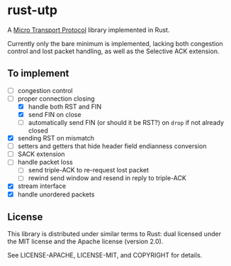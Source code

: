 # rust-utp

A [Micro Transport Protocol](http://www.bittorrent.org/beps/bep_0029.html) library implemented in Rust.

Currently only the bare minimum is implemented, lacking both congestion control
and lost packet handling, as well as the Selective ACK extension.

## To implement

- [ ] congestion control
- [ ] proper connection closing
    - [x] handle both RST and FIN
    - [x] send FIN on close
    - [ ] automatically send FIN (or should it be RST?) on `drop` if not already closed
- [x] sending RST on mismatch
- [ ] setters and getters that hide header field endianness conversion
- [ ] SACK extension
- [ ] handle packet loss
    - [ ] send triple-ACK to re-request lost packet
    - [ ] rewind send window and resend in reply to triple-ACK
- [x] stream interface
- [x] handle unordered packets

## License

This library is distributed under similar terms to Rust: dual licensed under the MIT license and the Apache license (version 2.0).

See LICENSE-APACHE, LICENSE-MIT, and COPYRIGHT for details.
